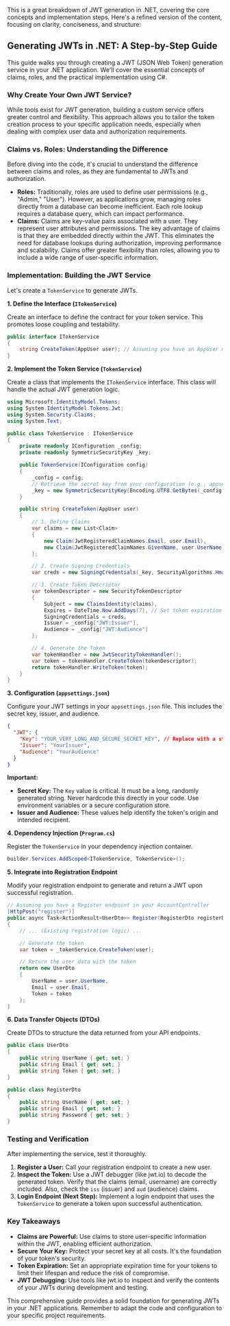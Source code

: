 This is a great breakdown of JWT generation in .NET, covering the core concepts and implementation steps. Here's a refined version of the content, focusing on clarity, conciseness, and structure:

## Generating JWTs in .NET: A Step-by-Step Guide

This guide walks you through creating a JWT (JSON Web Token) generation service in your .NET application. We'll cover the essential concepts of claims, roles, and the practical implementation using C#.

### Why Create Your Own JWT Service?

While tools exist for JWT generation, building a custom service offers greater control and flexibility. This approach allows you to tailor the token creation process to your specific application needs, especially when dealing with complex user data and authorization requirements.

### Claims vs. Roles: Understanding the Difference

Before diving into the code, it's crucial to understand the difference between claims and roles, as they are fundamental to JWTs and authorization.

*   **Roles:** Traditionally, roles are used to define user permissions (e.g., "Admin," "User"). However, as applications grow, managing roles directly from a database can become inefficient. Each role lookup requires a database query, which can impact performance.
*   **Claims:** Claims are key-value pairs associated with a user. They represent user attributes and permissions. The key advantage of claims is that they are embedded directly within the JWT. This eliminates the need for database lookups during authorization, improving performance and scalability. Claims offer greater flexibility than roles, allowing you to include a wide range of user-specific information.

### Implementation: Building the JWT Service

Let's create a `TokenService` to generate JWTs.

**1. Define the Interface (`ITokenService`)**

Create an interface to define the contract for your token service. This promotes loose coupling and testability.

```csharp
public interface ITokenService
{
    string CreateToken(AppUser user); // Assuming you have an AppUser model
}
```

**2. Implement the Token Service (`TokenService`)**

Create a class that implements the `ITokenService` interface. This class will handle the actual JWT generation logic.

```csharp
using Microsoft.IdentityModel.Tokens;
using System.IdentityModel.Tokens.Jwt;
using System.Security.Claims;
using System.Text;

public class TokenService : ITokenService
{
    private readonly IConfiguration _config;
    private readonly SymmetricSecurityKey _key;

    public TokenService(IConfiguration config)
    {
        _config = config;
        // Retrieve the secret key from your configuration (e.g., appsettings.json)
        _key = new SymmetricSecurityKey(Encoding.UTF8.GetBytes(_config["JWT:Key"]));
    }

    public string CreateToken(AppUser user)
    {
        // 1. Define Claims
        var claims = new List<Claim>
        {
            new Claim(JwtRegisteredClaimNames.Email, user.Email),
            new Claim(JwtRegisteredClaimNames.GivenName, user.UserName) // Or user.Name, depending on your model
        };

        // 2. Create Signing Credentials
        var creds = new SigningCredentials(_key, SecurityAlgorithms.HmacSha512Signature);

        // 3. Create Token Descriptor
        var tokenDescriptor = new SecurityTokenDescriptor
        {
            Subject = new ClaimsIdentity(claims),
            Expires = DateTime.Now.AddDays(7), // Set token expiration
            SigningCredentials = creds,
            Issuer = _config["JWT:Issuer"],
            Audience = _config["JWT:Audience"]
        };

        // 4. Generate the Token
        var tokenHandler = new JwtSecurityTokenHandler();
        var token = tokenHandler.CreateToken(tokenDescriptor);
        return tokenHandler.WriteToken(token);
    }
}
```

**3. Configuration (`appsettings.json`)**

Configure your JWT settings in your `appsettings.json` file.  This includes the secret key, issuer, and audience.

```json
{
  "JWT": {
    "Key": "YOUR_VERY_LONG_AND_SECURE_SECRET_KEY", // Replace with a strong, randomly generated key
    "Issuer": "YourIssuer",
    "Audience": "YourAudience"
  }
}
```

**Important:**

*   **Secret Key:** The `Key` value is critical.  It must be a long, randomly generated string.  Never hardcode this directly in your code.  Use environment variables or a secure configuration store.
*   **Issuer and Audience:** These values help identify the token's origin and intended recipient.

**4. Dependency Injection (`Program.cs`)**

Register the `TokenService` in your dependency injection container.

```csharp
builder.Services.AddScoped<ITokenService, TokenService>();
```

**5. Integrate into Registration Endpoint**

Modify your registration endpoint to generate and return a JWT upon successful registration.

```csharp
// Assuming you have a Register endpoint in your AccountController
[HttpPost("register")]
public async Task<ActionResult<UserDto>> Register(RegisterDto registerDto)
{
    // ... (Existing registration logic) ...

    // Generate the token
    var token = _tokenService.CreateToken(user);

    // Return the user data with the token
    return new UserDto
    {
        UserName = user.UserName,
        Email = user.Email,
        Token = token
    };
}
```

**6. Data Transfer Objects (DTOs)**

Create DTOs to structure the data returned from your API endpoints.

```csharp
public class UserDto
{
    public string UserName { get; set; }
    public string Email { get; set; }
    public string Token { get; set; }
}

public class RegisterDto
{
    public string UserName { get; set; }
    public string Email { get; set; }
    public string Password { get; set; }
}
```

### Testing and Verification

After implementing the service, test it thoroughly.

1.  **Register a User:** Call your registration endpoint to create a new user.
2.  **Inspect the Token:**  Use a JWT debugger (like jwt.io) to decode the generated token. Verify that the claims (email, username) are correctly included.  Also, check the `iss` (issuer) and `aud` (audience) claims.
3.  **Login Endpoint (Next Step):**  Implement a login endpoint that uses the `TokenService` to generate a token upon successful authentication.

### Key Takeaways

*   **Claims are Powerful:** Use claims to store user-specific information within the JWT, enabling efficient authorization.
*   **Secure Your Key:** Protect your secret key at all costs.  It's the foundation of your token's security.
*   **Token Expiration:** Set an appropriate expiration time for your tokens to limit their lifespan and reduce the risk of compromise.
*   **JWT Debugging:** Use tools like jwt.io to inspect and verify the contents of your JWTs during development and testing.

This comprehensive guide provides a solid foundation for generating JWTs in your .NET applications. Remember to adapt the code and configuration to your specific project requirements.